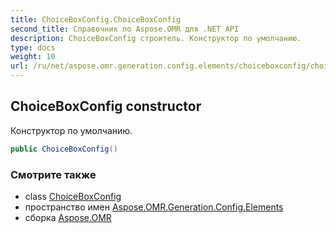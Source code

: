 ```yaml
---
title: ChoiceBoxConfig.ChoiceBoxConfig
second_title: Справочник по Aspose.OMR для .NET API
description: ChoiceBoxConfig строитель. Конструктор по умолчанию.
type: docs
weight: 10
url: /ru/net/aspose.omr.generation.config.elements/choiceboxconfig/choiceboxconfig/
---
```

## ChoiceBoxConfig constructor

Конструктор по умолчанию.

```csharp
public ChoiceBoxConfig()
```

### Смотрите также

* class [ChoiceBoxConfig](../)
* пространство имен [Aspose.OMR.Generation.Config.Elements](../../choiceboxconfig/)
* сборка [Aspose.OMR](../../../)


